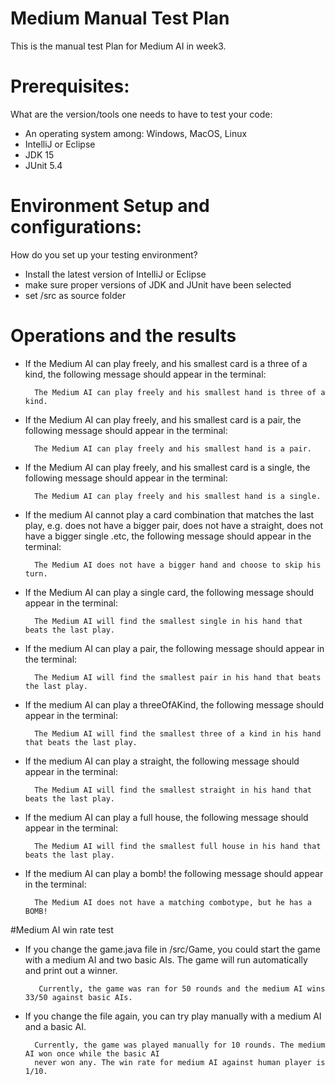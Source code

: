 # Medium Manual Test Plan
This is the manual test Plan for Medium AI in week3.
# Prerequisites:
What are the version/tools one needs to have to test your code:
- An operating system among: Windows, MacOS, Linux
- IntelliJ or Eclipse
- JDK 15
- JUnit 5.4
# Environment Setup and configurations:
How do you set up your testing environment?
- Install the latest version of IntelliJ or Eclipse
- make sure proper versions of JDK and JUnit have been selected
- set /src as source folder
# Operations and the results
- If the Medium AI can play freely, and his smallest card is a three of a kind,
  the following message should appear in the terminal:
  
        The Medium AI can play freely and his smallest hand is three of a kind.

- If the Medium AI can play freely, and his smallest card is a pair,
  the following message should appear in the terminal:
  
        The Medium AI can play freely and his smallest hand is a pair.
- If the Medium AI can play freely, and his smallest card is a single,
  the following message should appear in the terminal:   
  
        The Medium AI can play freely and his smallest hand is a single.
    
- If the medium AI cannot play a card combination that matches the last play, e.g. does not have a 
bigger pair, does not have a straight, does not have a bigger single .etc,
  the following message should appear in
  the terminal:

        The Medium AI does not have a bigger hand and choose to skip his turn.
            
- If the Medium AI can play a single card,
  the following message should appear in
  the terminal:

        The Medium AI will find the smallest single in his hand that beats the last play.


- If the medium AI can play a pair,
  the following message should appear in
  the terminal:

        The Medium AI will find the smallest pair in his hand that beats the last play.


- If the medium AI can play a threeOfAKind,
  the following message should appear in
  the terminal:

        The Medium AI will find the smallest three of a kind in his hand that beats the last play.

- If the medium AI can play a straight,
  the following message should appear in
  the terminal:

        The Medium AI will find the smallest straight in his hand that beats the last play.

- If the medium AI can play a full house,
  the following message should appear in
  the terminal:

        The Medium AI will find the smallest full house in his hand that beats the last play.

- If the medium AI can play a bomb!
  the following message should appear in
  the terminal:

        The Medium AI does not have a matching combotype, but he has a BOMB!

#Medium AI win rate test

- If you change the game.java file in /src/Game, you could start the game with a medium AI and
two basic AIs. The game will run automatically and print out a winner. 

         Currently, the game was ran for 50 rounds and the medium AI wins 33/50 against basic AIs.

- If you change the file again, you can try play manually with a medium AI and a basic AI.
        
        Currently, the game was played manually for 10 rounds. The medium AI won once while the basic AI
        never won any. The win rate for medium AI against human player is 1/10.
        